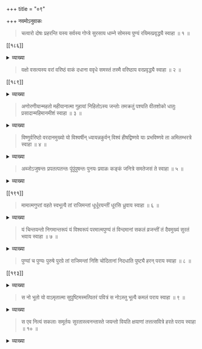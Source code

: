 +++
title = "०९"

+++
नवमोऽनुवाकः

> चत्वारो दोषः प्रहरन्ति यस्य सर्वस्य गोप्त्रे सुरसाय धाम्ने सोमस्य पुण्यं रयिमत्प्रवृद्ध्यै स्वाहा ॥ १ ॥ 
 
[[१८६]]

<details><summary>व्याख्या</summary>

यस्य सवितृमण्डलवर्तिनः परमात्मनः चत्वारः सुषुम्नादिका दोषः 
बाहवः पुण्यमाहुति[[??]] प्रहरन्ति । 

> अग्नौ प्रास्ताहुतिः सम्यगादित्यमुपतिष्ठते ॥ 

इति ॥ 
सर्वस्य गोप्त्रे — 

> पुष्णामि चौषधीः सर्वाः सोमो भूत्वा रसात्मकः । 

इति सर्वौषधीनां पोषणद्वारा मनुष्यादीनां गोप्तृत्वं सुरसाय सुतरां रसरूपाय धाम्ने अमृतमयतेजःस्वरूपिणे प्रहरन्ति प्रकर्षेण हरन्ति रयिमत्प्रवृद्ध्यै - 

> दिनेदिने कलावृद्धिः पौर्णमास्यां तु पूर्णता ॥ 

इति ॥ श्रीवैखानससूत्रे -- 

> यथा हवास्य सुषुम्ना जेनातिष्यति प्राणावति रेतोधा इत्येताहुतिं गृहीत्वा रश्मयश्चतस्रः प्रश्नाः सन्दधीरन् सह वा शुद्धा अमृतवह चिनुहि दिव्यालोकपावनीत्येताभिश्चन्द्रमसमाप्याययति .........
मूलगामीव वा यावन्नमृतोद्गारिसुरप्रियेत्येताभिरमृतेन तां तर्पयति । 

किंच सर्वस्य गोप्तृत्वश्रवणात् ॥ 
ऋषय ऊचुः - 

> कौतूहलसमुत्पन्ना देवता ऋषिभिः सह ।  
संशयं परिपृच्छन्ति व्यासं धर्मार्थकोविदम् ॥  
कथं वा क्षीयते सोमः क्षीणो वा वर्धते कथम् ।  
इमं प्रश्नं महाभाग ब्रूहि सर्वमशेषतः ॥ 

व्यासः - 

> शृण्वन्तु देवताः सर्वं यदर्थमिह आगताः ।  
तदहं सम्प्रवक्ष्यामि सोमस्य गतिमुत्तमाम् ॥ 
> 
> [[१८७]]
>
> अग्नौ हुतं च दत्तं च सर्वं सोमगतं भवेत् ।  
तत्र सोमः समुत्पन्नः शीतांशुर्हिमलक्षणः ॥  
अष्टाशीतिसहस्राणि विस्तीर्णं योजनानि तत् ।  
प्रमाणं तत्र विज्ञेयं कलाः पञ्चदशैव हि ॥  
षोडशी तु कलाप्यत्र त्वित्येकोऽपि विधेर्बले ।  
पपुः सोमवपुर्देवाः पर्यायेणानुपूर्वशः ॥  
प्रथमां पिबते वह्निर्द्वितीयां पिबते रविः ।  
विश्वेदेवास्तृतीयां तु चतुर्थीं सलिलाधिपः ॥  
पञ्चमीं तु वषट्कारः पष्ठीं पिबति वासवः ।  
सप्तमीमृषयो दिव्या अष्टमीमज एकपात् ॥  
नवमीं कृष्णपक्षस्य यमः प्राश्नाति वै कलाम् ।  
दशमीं पिबते वायुः पिबत्येकादशीमुमा ॥  
द्वादशीं पितरः सर्वे समं प्राप्नोति भागशः ।  
त्रयोदशीं धनाध्यक्षः कुबेरः पिबते कलाम् ॥  
चतुर्दशीं पशुपतिः पिबत्यन्त्यां प्रजापतिः ।  
एवं पीतः कलाशेषश्चन्द्रमा न प्रकाशते ॥  
कला षोडशिका या तु ह्यपः प्रविशते सदा ।  
अमायां तु सदा सोम ओषधीः प्रतिपद्यते ॥  
तमोषधिगतं गावः पिवन्त्यम्बुगतं च यत् ।  
तत्क्षीरममृतं भूत्वा मन्त्रपूतं द्विजातिभिः ॥  
हुतमग्निषु यज्ञेषु पुनराप्यायते शशी ।  
दिनेदिने कलावृद्धिः पौर्णमास्यां तु पूर्णिमा ॥

> नवो नवो भवति जायमानोऽह्नां केतुरुषसामेत्यग्रे ॥ 

इत्यादि ॥ 

[[१८८]]
 
> त्रिमुहूर्तं वसेदर्के त्रिमुहूर्तं जले वसेत् ।  
त्रिमुहूर्ते वसेद्गोषु त्रिमुहूर्तं वनस्पतौ ॥  
वनस्पतिगते सोमे स्त्रियं वा योऽधिगच्छति ।  
स्वर्गस्थाः पितरस्तस्माच्च्यवन्ते नात्र संशयः ॥  
वनस्पतिगते सोमे यस्तु हिंस्याद्वनस्पतिम् ।  
घोरायां भ्रूणहत्यायां युज्यते नात्र संशयः ॥  
वनस्पतिगते सोमे यस्तु भुङ्क्ते परौदनम् ।  
तस्य मासगतं पुण्यं दातारमधिगच्छति ॥  
वनस्पतिगते सोमे नातिहेयांस्तु वाहयेत् ।  
नाश्नन्ति पितरस्तस्य दशवर्षाणि पञ्च च ॥  
वनस्पतिगते सोमे मन्थानं यस्तु कारयेत् ।  
गावस्तस्य प्रणश्यन्ति चिरकालमुपस्थिताः ॥  
वनस्पतिगते सोमे स्त्रियं वा योऽधिगच्छति ।  
स्वर्गस्थाः पितरस्तस्माच्च्यवन्ते नात्र संशयः ॥  
सोमोत्पत्तिमिमां यस्तु गर्भिणीं श्रावयेत्स्त्रियम् ।  
ऋषभं जनयेत्पुत्रं सर्वज्ञं वेदपारगम् ॥  
सोमोत्पत्तिमिमां यस्तु श्राद्धकाले सदा पठेत् ।  
तदन्नममृतं भूत्वा पितॄणां दत्तमक्षयम् ॥  
सोमोत्पत्तिमिमां यस्तु सर्वकाले सदा पठेत् ।  
सर्वं मानव आप्नोति सोमलोकं स गच्छति ॥ 

इति ॥ एवंविधाकारचन्द्ररूपेण गोप्त्रे तुभ्यम् ॥ १ ॥

</details>

> वक्षो वसत्यस्य वरां वरिष्ठं वाकं दधाना ववृधे समस्तं तस्मै वरिष्ठाय वरप्रवृद्ध्यै स्वाहा ॥ २ ॥ 

[[१८९]] 

<details><summary>व्याख्या</summary>

अस्य परमात्मनो वक्षसि वाकं दधाना वरिष्ठं श्रेष्ठं वक्षः प्राप्य या वसति वरां वाकं दधाना उत्कृष्टरूपां वाकं वाचं दधाना पुरुषाकाररूपां वाचं दधाना श्रावयन्ती वसति ववृधे समस्तं जङ्गमाजङ्गमादिकं प्रति वृद्धिं गता तस्यै वरिष्ठाय तस्मै ॥ २ ॥

</details>

> अणोरणीयान्महतो महीयानात्मा गुहायां निहितोऽस्य जन्तोः तमक्रतुं पश्यति वीतशोको धातुः प्रसादान्महिमानमीशं स्वाहा ॥ ३ ॥

<details><summary>व्याख्या</summary>

अणोरणीयान्महतः आकाशादिभूपर्वतादिभ्यो महीयानात्मा अन्तः प्रविश्य नियन्ता ह्यात्मा अस्य जीवस्य गुहायां हृदयगुहायां निहितः एवम्भूतं तम् अक्रतुम् अकर्माणं पश्यति वीतशोकः धातुः प्रसादात् परमात्मनः प्रसादाद्यः पश्यति वीतशोकः महिमानं महिमावन्तम् ईशम् इत्यर्थः ॥ धातुः प्रसादादित्यनेन — 

> नायमात्मा प्रवचनेन लभ्यो  
न मेधया न बहुना श्रुतेन ।  
यमेवैष वृणुते तेन लभ्यः  
तस्यैष आत्मा विवृणुते तनूं स्वाम् ॥

इति निर्हेतुकत्वं तस्य प्रसादात् ॥ ३ ॥

</details>

> विष्णुर्वरिष्ठो वरदानमुख्यो यो विश्वर्षीन् ध्यायन्नकुर्वन् विश्वं हीषद्विष्णवे याः प्रभविष्णवे ता अमितम्भरत्रे स्वाहा ॥ ४ ॥ 

<details><summary>व्याख्या</summary>

विष्णुः व्याप्तः परमात्मा वरिष्ठः श्रेष्ठः वरदानमुख्यः यः परशुरामरूपी विश्वर्षीन् जमदग्नीन् । पूजायां बहुवचनम् । ध्यायन् अकुर्वन् विश्वं यथायोग्यत्वेन क्षत्रियवंशजातम् ईषत्कार्यं हि विष्णवे याः शक्तयः - 

[[१९०]]

> परमेष्ठी पुमान्विश्वो निवृत्तः सर्व एव च ।  
पञ्चैताः शक्तयः प्रोक्ताः परस्य परमात्मनः ॥  
आचार्या वैष्णवी सूक्ष्मा लक्ष्मीः पुष्टिर्निरञ्जना ।  
जीवनी मोहिनी माया नवैता विष्णुशक्तयः ॥ 

इति ॥ 
ता विष्णुशक्तयः प्रभविष्णवे रामभद्राय अमितम्भरत्रे मितरहितधनुर्भरणादमितम्भरः तेन जनकप्रतिज्ञाप्रातिभरत्वधनुः स्वशक्तिभिस्सहस्रशोऽधाद्यः अत्र विश्वर्षिशब्दप्रयोगात् अत्यन्तश्रेष्ठत्वं वा । श्रुतिः – 

> विश्वामित्रजमदग्नी वसिष्ठेनास्पर्धेताँ स एतज्जमदग्निर्विहव्यमपश्यत्तेन वै स वसिष्ठस्येन्द्रियं वीर्यमवृङ्क्त 

इत्यादि ॥ ४ ॥

</details>

> अब्जोऽजुषन्तः प्रपतत्पतन्तः पूंपूंपुषन्तः पुनयः प्रवाळः 
कङ्कं जनित्रे समतेजसं ते स्वाहा ॥ ५ ॥

<details><summary>व्याख्या</summary>

अब्जः ब्रह्मा । भारते - 

> निशि सुप्त्वाथ भगवान् क्षपान्ते प्रतिबुध्य यः ।  
पश्चाद्बुध्वा ससर्जापस्तासु वीर्यमवासृजत् ॥  
तदण्डमभवद्दैवं सहस्रांशुसमप्रभम् ।  
अहं कृत्वा ततस्तस्मिन् ससर्ज प्रभुरीश्वरः ॥  
हिरण्यगर्भं विश्वात्मा ब्रह्माणं जलजं मुनिम् ।  
भूतभव्यभविष्यस्य कर्तारमनघं विभुम् ॥ 

इति ॥ 
अजुषन्तः सृष्टिकर्तृत्वाभिमानेन त्वत्पादसेवामकुर्वन्तः । अब्ज इति जातावेकवचनम् । यद्वा अण्डबाहुळ्यत्वाभिप्रायेण प्रपतत्पतन्तः पूंपुंपुषन्तः शरीरं पोषयन्तः पुनयः प्रवाळः प्रकर्षेण बालं वबयोरभेदः कङ्कं जनित्रे समतेजसं ते एवं रजोगुणदोषदुष्टं ब्रह्माणं ते त्वं समतेजसं जनित्रे "नारायणाद्ब्रह्मा जायते" इति श्रुतयः तुभ्यम् ॥ ५ ॥

</details>
 
[[१९१]]

> मामात्मगुप्तां वहते स्वभूत्यै तां राजिमन्तां धूर्धूरयन्तीं धूरसि ध्रुवाय स्वाहा ॥ ६ ॥

<details><summary>व्याख्या</summary>

मां लक्ष्मीम् आत्मगुप्ताम् आत्मभूतेन स्वेनैव गुप्तां भूत्यै लोकानामैश्वर्याय वहते वक्षसि वहते स्म भूतार्थसूचनत्वात् प्रळयकालेऽपीत्यर्थः । तां राजिमन्तां लावण्यसम्पत्सारभूतां धूर्धूरयन्तीं समग्रैश्वर्यगतिभूतां मां वहत इति पूर्वत्रान्वयः धूरसि भारभूतोऽसि ध्रुवाय स्थिराय तुभ्यम् ॥ ६ ॥

</details>

> यं चिन्तयन्तो निगमान्तरूपं यं विश्वरूपं परमात्मपुण्यं तं विन्दमानां सकलं व्रजन्तीं तं दैवमुख्यं सुरतं भवाय स्वाहा ॥ ७ ॥

<details><summary>व्याख्या</summary>

यं निगमान्तरूपं “सत्यं ज्ञानमनन्तं ब्रह्म" इत्यादिवेदान्तप्रतिपाद्यरूपम् । यद्वा यं विश्वरूपं - 

> यस्यास्यमग्निद्यैर्मूर्धा खं नाभिश्चरणौ क्षितिः । 

इत्यादिविश्वरूपम् । यद्वा परत्वव्यूहविधावन्तर्याम्यर्चावतारादिरूपं वा चिन्तयन्तः ध्यायन्तः सकलं स्वकलासहितत्वेन । 

लक्ष्मीतन्त्रे -- 

> महालक्ष्मीः समाख्याता साऽहं सर्वाङ्गसुन्दरी ।  
महाश्रीः सा महालक्ष्मीश्चण्डाचण्डी च चण्डिका ॥  
भद्रकाली तथा भेदा काळी दुर्गा महेश्वरी ।  
त्रिगुणा भगवत्पत्नी तथा भगवती परा ॥  
एताः संज्ञास्तथान्याश्च तत्र मे बहुधा स्मृताः ।  
विकारयोगादन्याश्च तास्ता वक्ष्याम्यशेषतः ॥  
रक्षयामि जगत्सर्वं पुण्यापुण्ये कृताकृते ।  
महनीया च सर्वत्र महालक्ष्मीः प्रकीर्तिता ॥ 
> 
> [[१८२]]
>
> महाब्धिश्रयणीयत्वान्महाश्रीरिति गद्यते ।  
भण्डस्य दयिता भण्डी भण्डत्वाद्भण्डिका मता ॥  
कल्याणरूपा भद्रास्मि काळी भद्रा प्रकीर्तिता ।  
कलात्सतां स्वरूपत्वादपि काळी प्रकीर्तिता ॥  
सुहृदां च द्विषां चैव युगपत्सदसद्विभोः ।  
भद्रकाली समाख्याता मायाश्चर्यगुणात्मिका ॥  
माया योग इति ज्ञेया यज्ज्ञानाज्ञानयोर्नृणाम् ।  
पूर्णषाड्गुण्यरूपत्वात्स्मृता चाऽहं परात्परा ॥  
शासनाच्छक्तिरूपाहं राज्ञ्यहं रञ्जनात्सताम् ।  
सदा शान्तविकारत्वाच्छान्ताहं परिकीर्तिता ॥  
मत्तः प्रक्रमते विश्वं प्रकृतिः सास्मि कीर्तिता ।  
श्रयन्ति ह्ययना चास्मि शृणामि दुरितं सताम् ॥  
शृणोमि करुणां वाचं शृणोमि च गुणैर्जगत् ।  
शरणं सर्वभूतानां रमेऽहं सर्वकर्मणाम् ॥  
ईडिता च सदा देवैः शरीरं चास्मि वैष्णवम् ।  
एतान्मयि गुणान् दृष्ट्वा वेदवेदाङ्गपारगाः ॥  
गुणयोगविधानज्ञाः श्रियं मां सम्प्रचक्षते ।  
साऽहमेवंविधा नित्या सर्वाकारा सनातना ॥ 

इति ॥ 
व्रजन्तीं सर्वस्यापि गतिभूतं तं परमात्मानं विन्दमानां प्राप्तवतीं च चिन्तयन्तो ये तिष्ठन्ति तेषां भोग्यरूपाय "सोऽश्नुते सर्वान् कामान् सह ब्रह्मणा विपश्चितेति" इति श्रुतेः ॥ ७ ॥ 

</details>

> पुण्यां च पुण्यः पुरुषे पुरग्रे तां राजिमन्तां निशि चोदितानां निदधाति पुष्ट्यै हरन् पराय स्वाहा ॥ ८ ॥ 
 
[[१९३]]

<details><summary>व्याख्या</summary>

पुण्यः पोषकः परमात्मा यद्वा परमपावनः पुण्यां पोषिकां पुरुषे पुरुषशब्दः साधारणः स्वकृपाकटाक्षविषयभूते पुरुषे पुरग्रे शरीरपूर्वभागे पादगुह्यनाभिहृदयकण्ठमुखेषु पुष्ट्यै ऐश्वर्यानुभवार्थं लक्ष्मीं निदधाति स्थापयते निशि चोदितानां रात्रौ चकारात् सन्ध्याकाले च उदिताः जाताः सुरदानवादयः “दिवा देवानसृजत नक्तमसुरान्” इति श्रुतेः । तां राजिं दीप्तिरूपां लक्ष्मीं हरन् तेषामैश्वर्यं हरन् अन्तां शिरसि स्थितां निदधाति अयमेवार्थो मार्कण्डेयपुराणेऽवगम्यते - 

> सप्तस्थानान्यतिक्रम्य येषां लक्ष्मीः शिरःस्थिता ।  
आयुरारोग्यमैश्वर्यं तेषां सम्यक्प्रहीयते ॥ 

एवंरूपेण मर्यादास्थापकाय तुभ्यम् ॥ ८ ॥

</details>

> स नो भूतो यो वाऽमृतात्मा सुपुष्टिमस्मत्पितरं पवित्रं स नोऽस्तु भूत्यै कमलं पराय स्वाहा ॥ ९ ॥ 

<details><summary>व्याख्या</summary>

स परमात्मा नो भूतः न जातः “अमानोनाः प्रतिषेधे" इति । श्वेताश्वतरे - 

> न तस्य कश्चित् पतिरस्ति लोके  
न चेशिता नैव च तस्य लिङ्गम् ।  
स कारणं करणाधिपाधिपो  
न चास्य कश्चिज्जनिता न चाधिपः ॥ 

इत्यादयः ॥ 
अमृतात्मा - 

> षड्भावषट्कोशषडूर्मिहीनं शुद्धात् परं निर्मलमप्रमेयम् ।  
ब्रह्माद्यमेकं सदनं समग्रं भजन्ति ये तत्र भवन्ति धन्याः ॥ 

इति ॥ अस्ति जायते परिणमते वर्धते अपक्षीयते विनश्यतीति षड्भावविकाराः अस्थिशुक्लमज्जाः पितृतः, त्वङ्मांसरुधिराणीति मातृतः, इति षट्कोशाः । 
 
[[१९४]]

> अशनायापिपासे च शोकमोहौ जरामृती ।  
एताः षडूर्मयः प्रोक्ता देहिनां तु विशेषतः ॥ 

इति ॥ 
अस्माकं सुपुष्टिं सुतरां पुष्टिम् ऐहिकम् अस्मत्पितरं पवित्रं पितृशब्देन पितृवंशजानां मातृवंशजानां सर्वेषामुपलक्षणम् । 

> आस्फोटयन्ति पितरः प्रनृत्यन्ति पितामहाः ।  
वैष्णवो नः कुले जातः स पुनस्तारयिष्यति ॥ 

स नोऽस्तु भूत्यै स परमात्मा नः भूत्यै भगवत्प्राप्तिरूपैश्वर्याय अस्तु कमलम् ॥ ९ ॥

</details>

> स एव नित्यं सकलाः समूर्तयः सुरतास्त्वनन्तास्ते जयन्तो वियति क्षयाणां तत्तत्सवित्रे हरते पराय स्वाहा ॥ १० ॥ 

<details><summary>व्याख्या</summary>

नित्यं वियति आकाशे यद्वा अनन्ता इत्यनेन आकाशास्ता उच्यन्ते सुरताः रतिसहिताः सकलाः नृत्यगीतवाद्यादिकलासहिताः समूर्तयः मूर्तिमन्तः जयन्तः जयशीलास्सन्तः ये तिष्ठन्ति ते सर्वे स एव । तुशब्दो विशेषद्योतकः । सद्वारकत्वेन यद्वा अन्तर्यामित्वेन - 

> ज्योतींषि विष्णुर्भुवनानि विष्णुर्वनानि विष्णुर्गिरयो दिशश्च ।  
नद्यः समुद्राश्च स एव सर्वं यदस्ति यन्नास्ति च विप्रवर्य ॥ 

वियति क्षयाणाम् आकाशे स्थानं प्राप्तानां "देवगृहा वै नक्षत्राणि" इति श्रुतेः । तत्तत्सवित्रे तत्तत्कर्मफलानुभवस्थानजनकाय हरते - 

> ते पुण्यमासाद्य सुरेन्द्रलोकमश्नन्ति दिव्यान् दिवि देवभोगान् ।  
ते तं भुक्त्वा स्वर्गलोकं विशालं क्षीणे पुण्ये मर्त्यलोकं विशन्ति ॥ 

इति भगवद्वचनात् । पराय - 
ब्रह्माण्डे -- 

> ब्रह्मा शम्भुस्तथैवार्कश्चन्द्रमाश्च शतक्रतुः ।  
एवमाद्यास्तथा चान्ये युक्ता वैष्णवतेजसा ॥ 
> 
> [[१९६]] 
>
> जगत्कार्यावसाने तु वियुज्यन्ते च तेजसा ।  
वितेजसश्च ते सर्वे पञ्चत्वमुपयान्ति च ॥ 

इति ॥ श्रीविष्णुपुराणे — 

> सृष्टिस्थित्यन्तकरणीं ब्रह्मविष्णुशिवात्मिकाम् ।  
स संज्ञां याति भगवानेक एव जनार्दनः ॥ 

इति ॥ जगत्संहारकत्वेन रुद्ररूपक्षयशब्देन स्थानम् । निरुक्ते - 

> क्रमादिह गृहादीनां नामानि विविदुर्बुधाः ।  
प्रासादमास्पदं सद्म गृहं धाम सनातनम् ॥  
विमानं निलयं धिष्ण्यं गेहं च वसतिस्तथा ।  
हर्म्यं निकेतनं चैव सौधं वासः श्रयः क्षयम् ।  
आलयो मन्दिरं चैव भवनावासवाचकाः ॥ 

इति ॥ 

इति श्रीवेङ्कटेशपादाब्जसपर्यासुरतात्मना श्रीमत्कौशिकगोत्रेण गोविन्दाचार्यसूनुना वेदान्तदेशिकश्रीनिवासयज्वना विरचितपारमात्मिकोपनिषद्व्याख्याने नवमानुवाकार्थविवरणं समाप्तम्

</details>
